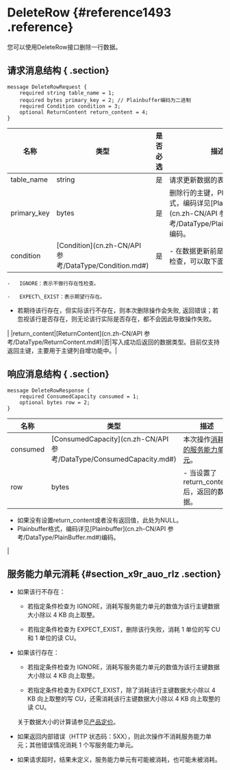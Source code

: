 # DeleteRow {#reference1493 .reference}

您可以使用DeleteRow接口删除一行数据。

## 请求消息结构 { .section}

```language-pb
message DeleteRowRequest {
    required string table_name = 1;
    required bytes primary_key = 2; // Plainbuffer编码为二进制
    required Condition condition = 3;
    optional ReturnContent return_content = 4; 
}
```

|名称|类型|是否必选|描述|
|--|--|----|--|
|table\_name|string|是|请求更新数据的表名。|
|primary\_key|bytes|是|删除行的主键，Plainbuffer格式，编码详见[Plainbuffer](cn.zh-CN/API 参考/DataType/PlainBuffer.md#)编码。|
|condition|[Condition](cn.zh-CN/API 参考/DataType/Condition.md#)|是| -   在数据更新前是否进行存在性检查，可以取下面两个值：

    -   IGNORE：表示不做行存在性检查。

    -   EXPECT\_EXIST：表示期望行存在。

-   若期待该行存在，但实际该行不存在，则本次删除操作会失败, 返回错误；若忽视该行是否存在，则无论该行实际是否存在，都不会因此导致操作失败。


 |
|return\_content|[ReturnContent](cn.zh-CN/API 参考/DataType/ReturnContent.md#)|否|写入成功后返回的数据类型。目前仅支持返回主键，主要用于主键列自增功能中。|

## 响应消息结构 { .section}

```language-pb
message DeleteRowResponse {
    required ConsumedCapacity consumed = 1;
    optional bytes row = 2;
}
```

|名称|类型|描述|
|--|--|--|
|consumed|[ConsumedCapacity](cn.zh-CN/API 参考/DataType/ConsumedCapacity.md#)|本次操作[消耗的服务能力单元](#section_x9r_auo_rlz)。|
|row|bytes| -   当设置了return\_content后，返回的数据。
-   如果没有设置return\_content或者没有返回值，此处为NULL。
-   Plainbuffer格式，编码详见[Plainbuffer](cn.zh-CN/API 参考/DataType/PlainBuffer.md#)编码。

 |

## 服务能力单元消耗 {#section_x9r_auo_rlz .section}

-   如果该行不存在：

    -   若指定条件检查为 IGNORE，消耗写服务能力单元的数值为该行主键数据大小除以 4 KB 向上取整。

    -   若指定条件检查为 EXPECT\_EXIST，删除该行失败，消耗 1 单位的写 CU 和 1 单位的读 CU。

-   如果该行存在：

    -   若指定条件检查为 IGNORE，消耗写服务能力单元的数值为该行主键数据大小除以 4 KB 向上取整。

    -   若指定条件检查为 EXPECT\_EXIST，除了消耗该行主键数据大小除以 4 KB 向上取整的写 CU，还需消耗该行主键数据大小除以 4 KB 向上取整的读 CU。

    关于数据大小的计算请参见[产品定价](../../../../cn.zh-CN/产品定价/计量项和计费说明.md#)。

-   如果返回内部错误（HTTP 状态码：5XX），则此次操作不消耗服务能力单元；其他错误情况消耗 1 个写服务能力单元。

-   如果请求超时，结果未定义，服务能力单元有可能被消耗，也可能未被消耗。


